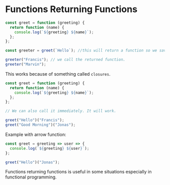# Functions Returning Functions

```js
const greet = function (greeting) {
  return function (name) {
    console.log(`${greeting} ${name}`);
  };
};

const greeter = greet(`Hello`); //this will return a function so we save it in a variable to call it.

greeter("Francis"); // we call the returned function.
greeter("Marvin");
```

This works because of something called `closures`.

```js
const greet = function (greeting) {
  return function (name) {
    console.log(`${greeting} ${name}`);
  };
};

// We can also call it immediately. It will work.

greet("Hello")("Francis");
greet("Good Morning")("Jonas");
```

Example with arrow function:

```js
const greet = greeting => user => {
  console.log(`${greeting} ${user}`);
};

greet("Hello")("Jonas");
```

Functions returning functions is useful in some situations especially in functional programming.
